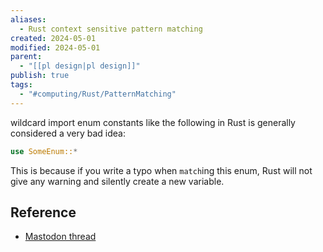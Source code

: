 ```yaml
---
aliases:
  - Rust context sensitive pattern matching
created: 2024-05-01
modified: 2024-05-01
parent:
  - "[[pl design|pl design]]"
publish: true
tags:
  - "#computing/Rust/PatternMatching"
---
```

wildcard import enum constants like the following in Rust is generally considered a very bad idea:
```rust
use SomeEnum::*
```

This is because if you write a typo when `match`ing this enum, Rust will not give any warning and silently create a new variable.

## Reference
- [Mastodon thread](https://mastodon.social/@pervognsen/112358105471909980)